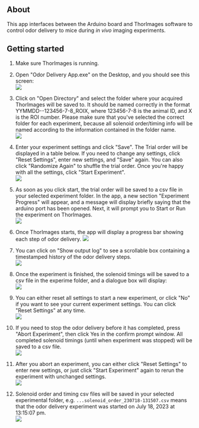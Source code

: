 ## About

This app interfaces between the Arduino board and ThorImages software to control odor delivery to mice during *in vivo* imaging experiments.

## Getting started

1. Make sure ThorImages is running.
2. Open "Odor Delivery App.exe" on the Desktop, and you should see this screen:  
![](https://github.com/janeswh/odor_delivery_app/blob/master/media/start.png)

3. Click on "Open Directory" and select the folder where your acquired ThorImages will be saved to. It should be named correctly in the format YYMMDD--123456-7-8_ROIX, where 123456-7-8 is the animal ID, and X is the ROI number. Please make sure that you've selected the correct folder for each experiment, because all solenoid order/timing info will be named according to the information contained in the folder name.  
![](https://github.com/janeswh/odor_delivery_app/blob/master/media/pick_folder.png)

4. Enter your experiment settings and click "Save". The Trial order will be displayed in a table below. If you need to change any settings, click "Reset Settings", enter new settings, and "Save" again. You can also click "Randomize Again" to shuffle the trial order. Once you're happy with all the settings, click "Start Experiment".  
![](https://github.com/janeswh/odor_delivery_app/blob/master/media/trial_order.png)

5. As soon as you click start, the trial order will be saved to a csv file in your selected experiment folder. In the app, a new section "Experiment Progress" will appear, and a message will display briefly saying that the arduino port has been opened. Next, it will prompt you to Start or Run the experiment on ThorImages.  
![](https://github.com/janeswh/odor_delivery_app/blob/master/media/press_start.png)

6. Once ThorImages starts, the app will display a progress bar showing each step of odor delivery.
![](https://github.com/janeswh/odor_delivery_app/blob/master/media/progress.png)

7. You can click on "Show output log" to see a scrollable box containing a timestamped history of the odor delivery steps.  
![](https://github.com/janeswh/odor_delivery_app/blob/master/media/log.png)

8. Once the experiment is finished, the solenoid timings will be saved to a csv file in the experime folder, and a dialogue box will display:  
![](https://github.com/janeswh/odor_delivery_app/blob/master/media/complete.png)

9. You can either reset all settings to start a new experiment, or click "No" if you want to see your current experiment settings. You can click "Reset Settings" at any time.  
![](https://github.com/janeswh/odor_delivery_app/blob/master/media/complete_screen.png)

10. If you need to stop the odor delivery before it has completed, press "Abort Experiment", then click Yes in the confirm prompt window. All completed solenoid timings (until when experiment was stopped) will be saved to a csv file.  
![](https://github.com/janeswh/odor_delivery_app/blob/master/media/abort.png)

11. After you abort an experiment, you can either click "Reset Settings" to enter new settings, or just click "Start Experiment" again to rerun the experiment with unchanged settings.  
![](https://github.com/janeswh/odor_delivery_app/blob/master/media/aborted.png)

12. Solenoid order and timing csv files will be saved in your selected experimental folder, e.g. `...solenoid_order_230718-131507.csv` means that the odor delivery experiment was started on July 18, 2023 at 13:15:07 pm.  
![](https://github.com/janeswh/odor_delivery_app/blob/master/media/csv_files.png)

